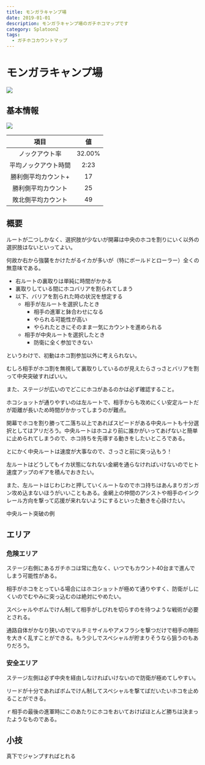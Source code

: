 ```yaml
---
title: モンガラキャンプ場
date: 2019-01-01
description: モンガラキャンプ場のガチホコマップです
category: Splatoon2
tags:
  - ガチホコカウントマップ
---
```


# モンガラキャンプ場

![](https://pbs.twimg.com/media/Ecb5GSOXsAIhRwU?format=jpg&name=large)

## 基本情報

![](https://pbs.twimg.com/media/EV-GmeoXQAI97Og?format=png&name=large)

|         項目         |   値   |
| :------------------: | :----: |
|    ノックアウト率    | 32.00% |
| 平均ノックアウト時間 |  2:23  |
| 勝利側平均カウント+  |   17   |
|  勝利側平均カウント  |   25   |
|  敗北側平均カウント  |   49   |

## 概要

ルートが二つしかなく、選択肢が少ないが開幕は中央のホコを割りにいく以外の選択肢はないといってよい。

何故か右から強襲をかけたがるイカが多いが（特にボールドとローラー）全くの無意味である。

- 右ルートの裏取りは単純に時間がかかる
- 裏取りしている間にホコバリアを割られてしまう
- 以下、バリアを割られた時の状況を想定する
    - 相手が左ルートを選択したとき
        - 相手の進軍と鉢合わせになる
        - やられる可能性が高い
        - やられたときにそのまま一気にカウントを進められる
    - 相手が中央ルートを選択したとき
        - 防衛に全く参加できない

というわけで、初動はホコ割参加以外に考えられない。

むしろ相手がホコ割を無視して裏取りしているのが見えたらさっさとバリアを割って中央突破すればいい。

また、ステージが広いのでどこにホコがあるのかは必ず確認すること。

ホコショットが通りやすいのは左ルートで、相手からも攻めにくい安定ルートだが距離が長いため時間がかかってしまうのが難点。

開幕でホコを割り勝って二落ち以上であればスピードがある中央ルートも十分選択としてはアリだろう。中央ルートはホコより前に誰かがいってあげないと簡単に止められてしまうので、ホコ持ちを先導する動きをしたいところである。

とにかく中央ルートは速度が大事なので、さっさと前に突っ込もう！

左ルートはどうしてもイカ状態になれない金網を通らなければいけないのでヒト速度アップのギアを積んでおきたい。

また、左ルートはじわじわと押していくルートなのでホコ持ちはあんまりガンガン攻め込まないほうがいいこともある。金網上の仲間のアシストや相手のインクレール方向を撃って応援が来れないようにするといった動きを心掛けたい。

中央ルート突破の例

## エリア

### 危険エリア

ステージ右側にあるガチホコは常に危なく、いつでもカウント40台まで進んでしまう可能性がある。

相手がホコをとっている場合にはホコショットが極めて通りやすく、防衛がしにくいのでむやみに突っ込むのは絶対にやめたい。

スペシャルやボムでけん制して相手がしびれを切らすのを待つような戦術が必要とされる。

通路自体がかなり狭いのでマルチミサイルやアメフラシを撃つだけで相手の陣形を大きく乱すことができる。もう少しでスペシャルが貯まりそうなら狙うのもありだろう。

### 安全エリア

ステージ左側は必ず中央を経由しなければいけないので防衛が極めてしやすい。

リードが十分であればボムでけん制してスペシャルを撃てばだいたいホコを止めることができる。

ｒ相手の最後の進軍時にこのあたりにホコをおいておけばほとんど勝ちは決まったようなものである。

## 小技

真下でジャンプすればとれる
